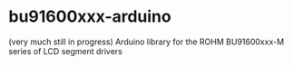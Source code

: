 # bu91600xxx-arduino
(very much still in progress) Arduino library for the ROHM BU91600xxx-M series of LCD segment drivers
